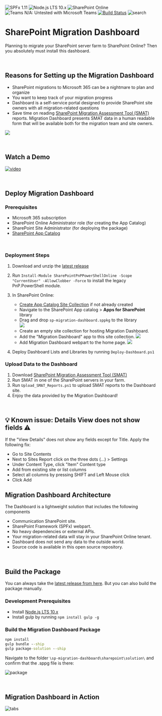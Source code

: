![SPFx 1.11](https://img.shields.io/badge/SPFx-1.11.0-green.svg) 
![Node.js LTS 10.x](https://img.shields.io/badge/Node.js-LTS%2010.x-green.svg) 
![SharePoint Online](https://img.shields.io/badge/SharePoint-Online-yellow.svg) 
![Teams N/A: Untested with Microsoft Teams](https://img.shields.io/badge/Teams-N%2FA-lightgrey.svg "Untested with Microsoft Teams") 
[![Build Status](https://dev.azure.com/zergs/Migration%20Dashboard/_apis/build/status/Build.sp-migration-dashboard?branchName=master)](https://dev.azure.com/zergs/Migration%20Dashboard/_build/latest?definitionId=5&branchName=master)
![search](IMG/search.png)

# SharePoint Migration Dashboard

Planning to migrate your SharePoint server farm to SharePoint Online? Then you absolutely must install this dashboard.

<br/>

## Reasons for Setting up the Migration Dashboard

- SharePoint migrations to Microsoft 365 can be a nightmare to plan and organize
- You want to keep track of your migration progress
- Dashboard is a self-service portal designed to provide SharePoint site owners with all migration-related questions
- Save time on reading [SharePoint Migration Assessment Tool (SMAT)](https://www.microsoft.com/en-us/download/details.aspx?id=53598&WT.mc_id=rss_alldownloads_all) reports. Migration Dashboard presents SMAT data in a human readable form that will be available both for the migration team and site owners.

![](IMG/siteInfo.png)

<br/>

## Watch a Demo 

[![video](IMG/video.png)](https://youtu.be/6FwCIA-aaPM)

<br/>

## Deploy Migration Dashboard

### Prerequisites

- Microsoft 365 subscription
- SharePoint Online Administrator role (for creating the App Catalog)
- SharePoint Site Administrator (for deploying the package)
- [SharePoint App Catalog](https://docs.microsoft.com/en-us/sharepoint/use-app-catalog)

<br/>

### Deployment Steps

1. Download and unzip the [latest release](https://github.com/Zerg00s/sp-migration-dashboard/releases)

1. Run `Install-Module SharePointPnPPowerShellOnline -Scope "CurrentUser" -AllowClobber -Force` to install the legacy PnP.PowerShell module.

1. In SharePoint Online:

   * [Create App Catalog Site Collection](https://docs.microsoft.com/en-us/sharepoint/use-app-catalog#step-1-create-the-app-catalog-site-collection) if not already created
   * Navigate to the SharePoint App catalog > **Apps for SharePoint** library
   * Drag and drop `sp-migration-dashboard.sppkg` to the library  
![](IMG/drag-and-drop.png)
   * Create an empty site collection for hosting Migration Dashboard.
   * Add the "Migration Dashboard" app to this site collection.
   ![](IMG/add-app.png)
   * Add Migration Dashboard webpart to the home page.
   ![](IMG/webpart.png)

1. Deploy Dashboard Lists and Libraries by running `Deploy-Dashboard.ps1`

### Upload Data to the Dashboard

1. Download [SharePoint Migration Assessment Tool (SMAT)](https://www.microsoft.com/en-us/download/details.aspx?id=53598&WT.mc_id=rss_alldownloads_all)
1. Run SMAT in one of the SharePoint servers in your farm.
1. Run `Upload_SMAT_Reports.ps1` to upload SMAT reports to the Dashboard site.
1. Enjoy the data provided by the Migration Dashboard!

<br/>

## 💡 Known issue: Details View does not show fields ⚠️

If the "View Details" does not show any fields except for Title. Apply the following fix:

- Go to Site Contents
- Next to Sites Report click on the three dots (...) > Settings
- Under Content Type, click "Item" Content type 
- Add from existing site or list columns
- Select all columns by pressing SHIFT and Left Mouse click
- Click Add

## Migration Dashboard Architecture

The Dashboard is a lightweight solution that includes the following components

- Communication SharePoint site.
- SharePoint Framework (SPFx) webpart.
- No heavy dependencies or external APIs.
- Your migration-related data will stay in your SharePoint Online tenant.
- Dashboard does not send any data to the outside world.
- Source code is available in this open source repository.

 <br/>

## Build the Package

You can always take the [latest release from here](https://github.com/Zerg00s/sp-migration-dashboard/releases/download/1.0/sp-migration-dashboard.Release.zip). But you can also build the package manually.

### Development Prerequisites

- Install [Node.js LTS 10.x](https://nodejs.org/dist/latest-v10.x/)
- Install gulp by running `npm install gulp -g`

### Build the Migration Dashboard Package

```cmd
npm install
gulp bundle --ship
gulp package-solution --ship
```

Navigate to the folder `\sp-migration-dashboard\sharepoint\solution\` and confirm that the .sppg file is there:

![package](IMG/package.png)

 <br/>

## Migration Dashboard in Action

![tabs](IMG/tabs.gif)
